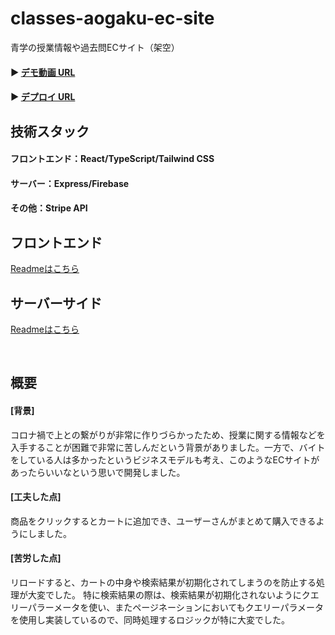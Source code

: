 # classes-aogaku-ec-site
青学の授業情報や過去問ECサイト（架空）

#### ▶ <a href="https://www.youtube.com/watch?v=3d-I2WtdP38" target="_blank" rel="noopener noreferrer">デモ動画 URL</a>
#### ▶ <a href="https://classes-aogaku-ec-site.vercel.app/" target="_blank" rel="noopener noreferrer">デプロイ URL</a>


## 技術スタック
#### フロントエンド：React/TypeScript/Tailwind CSS
#### サーバー：Express/Firebase
#### その他：Stripe API　


## フロントエンド
<a href="https://github.com/Wata-Naoki/classes-aogaku-ec-site/tree/main/frontend#readme" target="_blank" rel="noopener noreferrer">Readmeはこちら</a>

## サーバーサイド
<a href="https://github.com/Wata-Naoki/classes-aogaku-ec-site/tree/main/server#readme" target="_blank" rel="noopener noreferrer">Readmeはこちら</a>


</br>

## 概要
#### [背景]
コロナ禍で上との繋がりが非常に作りづらかったため、授業に関する情報などを入手することが困難で非常に苦しんだという背景がありました。一方で、バイトをしている人は多かったというビジネスモデルも考え、このようなECサイトがあったらいいなという思いで開発しました。
#### [工夫した点]
商品をクリックするとカートに追加でき、ユーザーさんがまとめて購入できるようにしました。
#### [苦労した点]
リロードすると、カートの中身や検索結果が初期化されてしまうのを防止する処理が大変でした。
特に検索結果の際は、検索結果が初期化されないようにクエリーパラーメータを使い、またページネーションにおいてもクエリーパラメータを使用し実装しているので、同時処理するロジックが特に大変でした。

